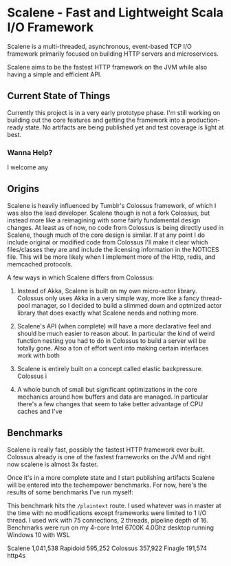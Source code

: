 # Scalene - Fast and Lightweight Scala I/O Framework

Scalene is a multi-threaded, asynchronous, event-based TCP I/O framework
primarily focused on building HTTP servers and microservices.

Scalene aims to be the fastest HTTP framework on the JVM while also having a
simple and efficient API.


## Current State of Things

Currently this project is in a very early prototype phase.  I'm still working on building
out the core features and getting the framework into a production-ready state.
No artifacts are being published yet and test coverage is light at
best.

### Wanna Help?

I welcome any 

## Origins

Scalene is heavily influenced by Tumblr's Colossus framework, of which I was
also the lead developer. Scalene though is
not a fork Colossus, but instead more like a reimagining with some fairly
fundamental design changes.  At least as of now, no code from Colossus is being
directly used in Scalene, though much of the core design is similar.  If at any
point I do include original or modified code from Colossus I'll make it clear
which files/classes they are and include the licensing information in the
NOTICES file.  This will be more likely when I implement more of the Http,
redis, and memcached protocols.

A few ways in which Scalene differs from Colossus:

1.  Instead of Akka, Scalene is built on my own micro-actor library.  Colossus
    only uses Akka in a very simple way, more like a fancy thread-pool manager,
    so I decided to build a slimmed down and optmized actor library that does
    exactly what Scalene needs and nothing more.

2.  Scalene's API (when complete) will have a more declarative feel and should be much easier to reason about.  In particular the kind of weird function nesting you had to do in Colossus to build a server will be totally gone.  Also a ton of effort went into making certain interfaces work with both 

2.  Scalene is entirely built on a concept called elastic backpressure.  Colossus i

3.  A whole bunch of small but significant optimizations in the core mechanics
    around how buffers and data are managed.  In particular there's a few changes that seem to take better advantage of CPU caches and I've 

## Benchmarks

Scalene is really fast, possibly the fastest HTTP framework ever built.
Colossus already is one of the fastest frameworks on the JVM and right now
scalene is almost 3x faster.

Once it's in a more complete state and I start publishing artifacts Scalene
will be entered into the techempower benchmarks.  For now, here's the results
of some benchmarks I've run myself:

This benchmark hits the `/plaintext` route.  I used whatever was in master at
the time with no modifications except frameworks were limited to 1 I/O thread.
I used wrk with 75 connections, 2 threads, pipeline depth of 16.  Benchmarks
were run on my 4-core Intel 6700K 4.0Ghz desktop running Windows 10 with WSL

Scalene 1,041,538
Rapidoid  595,252
Colossus  357,922
Finagle 191,574
http4s

